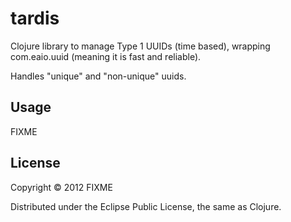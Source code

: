 # tardis

Clojure library to manage Type 1 UUIDs (time based), wrapping
com.eaio.uuid (meaning it is fast and reliable).

Handles "unique" and "non-unique" uuids.

## Usage

FIXME

## License

Copyright © 2012 FIXME

Distributed under the Eclipse Public License, the same as Clojure.
